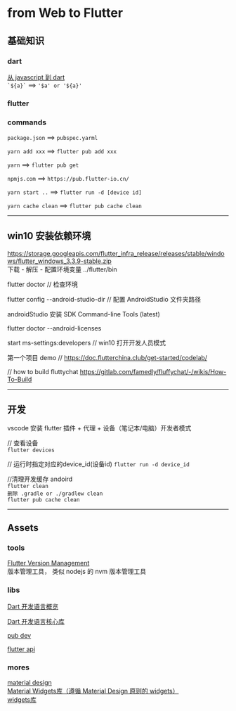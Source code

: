 # from Web to Flutter

## 基础知识

### dart
[从 javascript 到 dart](https://dart.cn/guides/language/coming-from/js-to-dart)<br>
`` `${a}` `` ==> `'$a' or '${a}'`<br>

### flutter


### commands
`package.json` ==> `pubspec.yarml`<br>

`yarn add xxx` ==> `flutter pub add xxx`<br>

`yarn` ==> `flutter pub get `<br>

`npmjs.com` ==> `https://pub.flutter-io.cn/`<br>

`yarn start ..` ==> `flutter run -d [device id]`<br>

`yarn cache clean` ==> `flutter pub cache clean`<br>


---
## win10 安装依赖环境

https://storage.googleapis.com/flutter_infra_release/releases/stable/windows/flutter_windows_3.3.9-stable.zip<br>
下载 - 解压 - 配置环境变量 ../flutter/bin<br>

flutter doctor // 检查环境<br>

flutter config --android-studio-dir <directory> // 配置 AndroidStudio 文件夹路径<br>

androidStudio 安装 SDK Command-line Tools (latest)<br>

flutter doctor --android-licenses<br>

start ms-settings:developers // win10 打开开发人员模式<br>

第一个项目 demo // https://doc.flutterchina.club/get-started/codelab/<br>

// how to build fluttychat
https://gitlab.com/famedly/fluffychat/-/wikis/How-To-Build<br>

---
## 开发

vscode 安装 flutter 插件 + 代理 + 设备（笔记本/电脑）开发者模式<br>

// 查看设备<br>
`flutter devices`<br>

// 运行时指定对应的device_id(设备id)
`flutter run -d device_id` <br>

//清理开发缓存 andoird<br>
`flutter clean`<br>
`删除 .gradle or ./gradlew clean`<br>
`flutter pub cache clean`<br>

---
## Assets
### tools
[Flutter Version Management](https://fvm.app/)<br>
版本管理工具， 类似 nodejs 的 nvm 版本管理工具



### libs
[Dart 开发语言概览](https://dart.cn/guides/language/language-tour)<br>

[Dart 开发语言核心库](https://dart.cn/guides/libraries/library-tour)<br>

[pub dev](https://pub.flutter-io.cn/)<br>

[flutter api](https://api.flutter-io.cn/)<br>

### mores
[material design](https://m3.material.io/)<br>
[Material Widgets库（遵循 Material Design 原则的 widgets）](https://api.flutter-io.cn/flutter/material/material-library.html)<br>
[widgets库](https://api.flutter-io.cn/flutter/widgets/widgets-library.html)